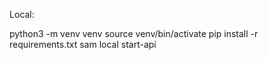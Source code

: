 Local:

python3 -m venv venv
source venv/bin/activate
pip install -r requirements.txt
sam local start-api
